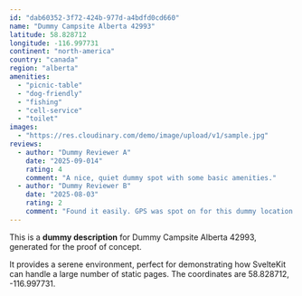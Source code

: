 ```yaml
---
id: "dab60352-3f72-424b-977d-a4bdfd0cd660"
name: "Dummy Campsite Alberta 42993"
latitude: 58.828712
longitude: -116.997731
continent: "north-america"
country: "canada"
region: "alberta"
amenities:
  - "picnic-table"
  - "dog-friendly"
  - "fishing"
  - "cell-service"
  - "toilet"
images:
  - "https://res.cloudinary.com/demo/image/upload/v1/sample.jpg"
reviews:
  - author: "Dummy Reviewer A"
    date: "2025-09-014"
    rating: 4
    comment: "A nice, quiet dummy spot with some basic amenities."
  - author: "Dummy Reviewer B"
    date: "2025-08-03"
    rating: 2
    comment: "Found it easily. GPS was spot on for this dummy location."
---
```


This is a **dummy description** for Dummy Campsite Alberta 42993, generated for the proof of concept.

It provides a serene environment, perfect for demonstrating how SvelteKit can handle a large number of static pages. The coordinates are 58.828712, -116.997731.
